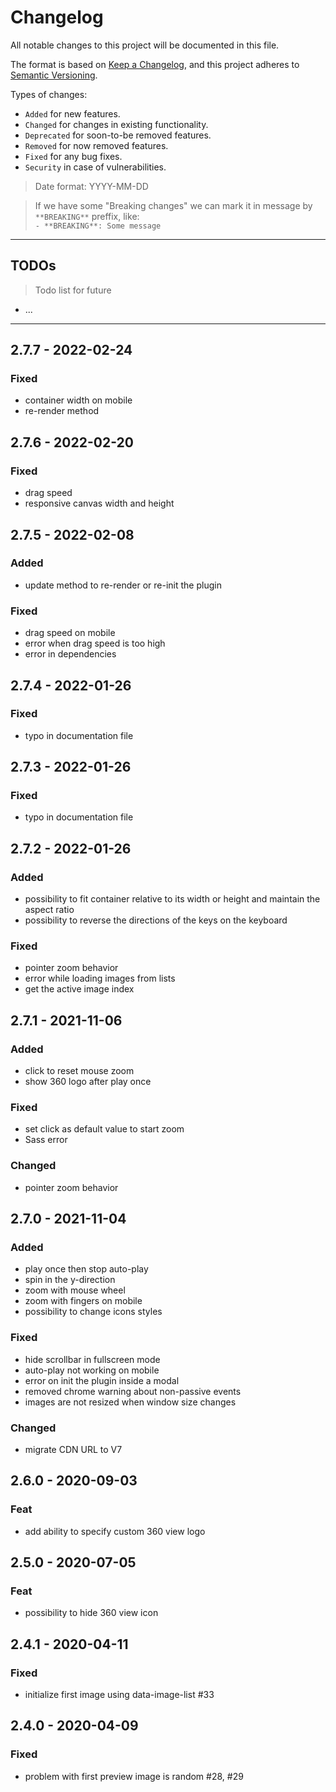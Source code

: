 # Changelog
All notable changes to this project will be documented in this file.

The format is based on [Keep a Changelog](https://keepachangelog.com/en/1.0.0/),
and this project adheres to [Semantic Versioning](https://semver.org/spec/v2.0.0.html).

Types of changes:
- `Added` for new features.
- `Changed` for changes in existing functionality.
- `Deprecated` for soon-to-be removed features.
- `Removed` for now removed features.
- `Fixed` for any bug fixes.
- `Security` in case of vulnerabilities.

> Date format: YYYY-MM-DD

> If we have some "Breaking changes" we can mark it in message by `**BREAKING**` preffix, like:  
> `- **BREAKING**: Some message`

-------------

## TODOs
> Todo list for future

- ...

-------------
## 2.7.7 - 2022-02-24
### Fixed
- container width on mobile
- re-render method

## 2.7.6 - 2022-02-20
### Fixed
- drag speed
- responsive canvas width and height

## 2.7.5 - 2022-02-08
### Added
- update method to re-render or re-init the plugin
### Fixed
- drag speed on mobile
- error when drag speed is too high
- error in dependencies

## 2.7.4 - 2022-01-26
### Fixed
- typo in documentation file
## 2.7.3 - 2022-01-26
### Fixed
- typo in documentation file

## 2.7.2 - 2022-01-26
### Added
- possibility to fit container relative to its width or height and maintain the aspect ratio
- possibility to reverse the directions of the keys on the keyboard
### Fixed
- pointer zoom behavior
- error while loading images from lists
- get the active image index

## 2.7.1 - 2021-11-06
### Added
- click to reset mouse zoom
- show 360 logo after play once
### Fixed
- set click as default value to start zoom
- Sass error
### Changed
- pointer zoom behavior

## 2.7.0 - 2021-11-04
### Added
- play once then stop auto-play
- spin in the y-direction
- zoom with mouse wheel
- zoom with fingers on mobile
- possibility to change icons styles

### Fixed
- hide scrollbar in fullscreen mode
- auto-play not working on mobile
- error on init the plugin inside a modal
- removed chrome warning about non-passive events
- images are not resized when window size changes

### Changed
- migrate CDN URL to V7

## 2.6.0 - 2020-09-03

### Feat
- add ability to specify custom 360 view logo

## 2.5.0 - 2020-07-05

### Feat
- possibility to hide 360 view icon

## 2.4.1 - 2020-04-11

### Fixed
- initialize first image using data-image-list #33


## 2.4.0 - 2020-04-09

### Fixed
- problem with first preview image is random #28, #29
